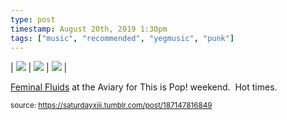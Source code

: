 ```yaml
---
type: post
timestamp: August 20th, 2019 1:30pm
tags: ["music", "recommended", "yegmusic", "punk"]
---
```


| <img src="https://saturdayxiii.github.io/media/187147816849_1.gif"/> | <img src="https://saturdayxiii.github.io/media/187147816849_2.gif"/> | <img src="https://saturdayxiii.github.io/media/187147816849_3.gif"/> | 

<a href="https://feminalfluids.bandcamp.com" target="_blank">Feminal Fluids</a> at the Aviary for This is Pop! weekend.  Hot times.
 
      
      
  
<small>source: https://saturdayxiii.tumblr.com/post/187147816849</small>